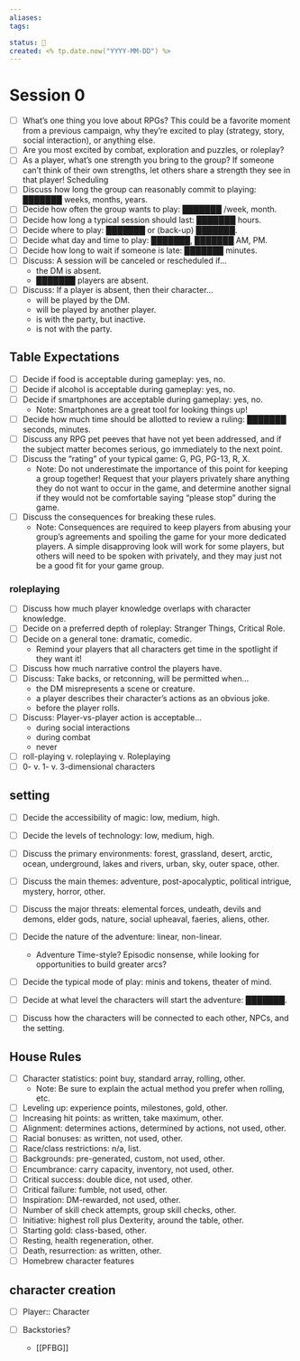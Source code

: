 ```yaml
---
aliases:
tags:

status: 🌰
created: <% tp.date.now("YYYY-MM-DD") %>
---
```

# Session 0
- [ ] What’s one thing you love about RPGs? This could be a favorite moment from a previous campaign, why they’re excited to play (strategy, story, social interaction), or anything else.
- [ ] Are you most excited by combat, exploration and puzzles, or roleplay?
- [ ] As a player, what’s one strength you bring to the group? If someone can’t think of their own strengths, let others share a strength they see in that player! Scheduling
- [ ] Discuss how long the group can reasonably commit to playing: ███████ weeks, months, years.
- [ ] Decide how often the group wants to play: ███████ /week, month.
- [ ] Decide how long a typical session should last: ███████ hours.
- [ ] Decide where to play: ███████ or (back-up) ███████.
- [ ] Decide what day and time to play: ███████, ███████ AM, PM.
- [ ] Decide how long to wait if someone is late: ███████ minutes. 
- [ ] Discuss: A session will be canceled or rescheduled if...
	- the DM is absent.
	- ███████ players are absent.
- [ ] Discuss: If a player is absent, then their character...
	- will be played by the DM.
	- will be played by another player.
	- is with the party, but inactive.
	- is not with the party.

## Table Expectations
- [ ] Decide if food is acceptable during gameplay: yes, no.
- [ ] Decide if alcohol is acceptable during gameplay: yes, no.
- [ ] Decide if smartphones are acceptable during gameplay: yes, no.
	- Note: Smartphones are a great tool for looking things up!
- [ ] Decide how much time should be allotted to review a ruling: ███████ seconds, minutes.
- [ ] Discuss any RPG pet peeves that have not yet been addressed, and if the subject matter becomes serious, go immediately to the next point.
- [ ] Discuss the “rating” of your typical game: G, PG, PG-13, R, X.
	- Note: Do not underestimate the importance of this point for keeping a group together! Request that your players privately share anything they do not want to occur in the game, and determine another signal if they would not be comfortable saying “please stop” during the game. 
- [ ] Discuss the consequences for breaking these rules.
	- Note: Consequences are required to keep players from abusing your group’s agreements and spoiling the game for your more dedicated players. A simple disapproving look will work for some players, but others will need to be spoken with privately, and they may just not be a good fit for your game group.

### roleplaying

- [ ] Discuss how much player knowledge overlaps with character knowledge.
- [ ] Decide on a preferred depth of roleplay: Stranger Things, Critical Role.
- [ ] Decide on a general tone: dramatic, comedic.
	- Remind your players that all characters get time in the spotlight if they want it!
- [ ] Discuss how much narrative control the players have.
- [ ] Discuss: Take backs, or retconning, will be permitted when...
	- the DM misrepresents a scene or creature.
	- a player describes their character’s actions as an obvious joke.
	- before the player rolls.
- [ ] Discuss: Player-vs-player action is acceptable...
	- during social interactions
	- during combat
	- never
- [ ] roll-playing v. roleplaying v. Roleplaying 
- [ ] 0- v. 1- v. 3-dimensional characters

## setting
- [ ] Decide the accessibility of magic: low, medium, high.
- [ ] Decide the levels of technology: low, medium, high.
- [ ] Discuss the primary environments: forest, grassland, desert, arctic, ocean, underground, lakes and rivers, urban, sky, outer space, other.
- [ ] Discuss the main themes: adventure, post-apocalyptic, political intrigue, mystery, horror, other.
- [ ] Discuss the major threats: elemental forces, undeath, devils and demons, elder gods, nature, social upheaval, faeries, aliens, other.
- [ ] Decide the nature of the adventure: linear, non-linear.
	- Adventure Time-style? Episodic nonsense, while looking for opportunities to build greater arcs?
- [ ] Decide the typical mode of play: minis and tokens, theater of mind.
- [ ] Decide at what level the characters will start the adventure: ███████.
- [ ] Discuss how the characters will be connected to each other, NPCs, and the setting.


##  House Rules

- [ ] Character statistics: point buy, standard array, rolling, other.
	- Note: Be sure to explain the actual method you prefer when rolling, etc.
- [ ] Leveling up: experience points, milestones, gold, other.
- [ ] Increasing hit points: as written, take maximum, other.
- [ ] Alignment: determines actions, determined by actions, not used, other.
- [ ] Racial bonuses: as written, not used, other.
- [ ] Race/class restrictions: n/a, list.
- [ ] Backgrounds: pre-generated, custom, not used, other.
- [ ] Encumbrance: carry capacity, inventory, not used, other.
- [ ] Critical success: double dice, not used, other.
- [ ] Critical failure: fumble, not used, other.
- [ ] Inspiration: DM-rewarded, not used, other.
- [ ] Number of skill check attempts, group skill checks, other.
- [ ] Initiative: highest roll plus Dexterity, around the table, other.
- [ ] Starting gold: class-based, other.
- [ ] Resting, health regeneration, other.
- [ ] Death, resurrection: as written, other.
- [ ] Homebrew character features

## character creation

- [ ] Player:: Character

- [ ] Backstories?
	- [[PFBG]]

